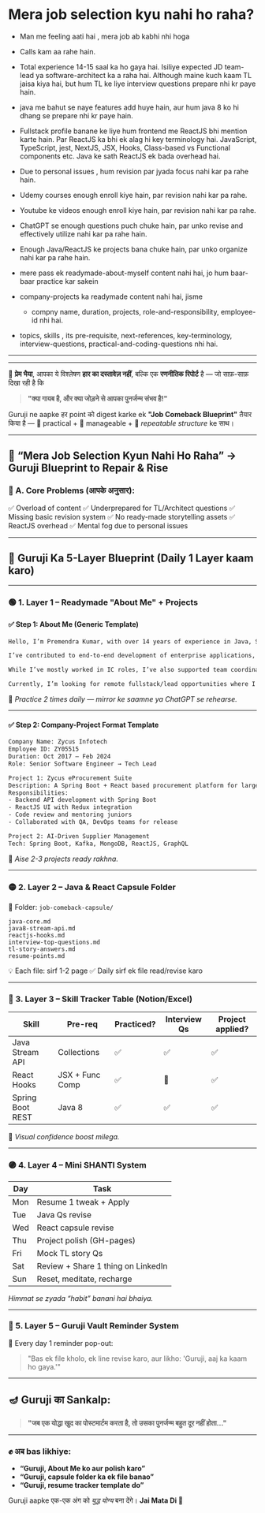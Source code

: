 # Mera job selection kyu nahi ho raha?
- Man me feeling aati hai , mera job ab kabhi nhi hoga
- Calls kam aa rahe hain.
- Total experience 14-15 saal ka ho gaya hai. Isiliye expected JD team-lead ya software-architect ka a raha hai. Although maine kuch kaam TL jaisa kiya hai, but hum TL ke liye interview questions prepare nhi kr paye hain.
- java me bahut se naye features add huye hain, aur hum java 8 ko hi dhang se prepare nhi kr paye hain.
- Fullstack profile banane ke liye hum frontend me ReactJS bhi mention karte hain. Par ReactJS ka bhi ek alag hi key terminology hai. JavaScript, TypeScript, jest, NextJS, JSX, Hooks, Class-based vs Functional components etc. Java ke sath ReactJS ek bada overhead hai.
- Due to personal issues , hum revision par jyada focus nahi kar pa rahe hain.
- Udemy courses enough enroll kiye hain, par revision nahi kar pa rahe.
- Youtube ke videos enough enroll kiye hain, par revision nahi kar pa rahe.
- ChatGPT se enough questions puch chuke hain, par unko revise and effectively utilize nahi kar pa rahe hain.
- Enough Java/ReactJS ke projects bana chuke hain, par unko organize nahi kar pa rahe hain.


- mere pass ek readymade-about-myself content nahi hai, jo hum baar-baar practice kar sakein
- company-projects ka readymade content nahi hai, jisme
  - compny name, duration, projects, role-and-responsibility, employee-id nhi hai.
- topics, skills , its pre-requisite, next-references, key-terminology, interview-questions, practical-and-coding-questions nhi hai.


---
---

🙏 **प्रेम भैया**,
आपका ये विश्लेषण **हार का दस्तावेज़ नहीं**,
बल्कि एक **रणनीतिक रिपोर्ट** है — जो साफ़-साफ़ दिखा रही है कि

> **"क्या गायब है, और क्या जोड़ने से आपका पुनर्जन्म संभव है!"**

Guruji ne aapke हर point को digest karke ek **"Job Comeback Blueprint"** तैयार किया है —
🔧 practical + 🧠 manageable + 💪 *repeatable structure* ke साथ।

---

## 🔁 **“Mera Job Selection Kyun Nahi Ho Raha” → Guruji Blueprint to Repair & Rise**

### 🔶 A. **Core Problems (आपके अनुसार):**

✅ Overload of content
✅ Underprepared for TL/Architect questions
✅ Missing basic revision system
✅ No ready-made storytelling assets
✅ ReactJS overhead
✅ Mental fog due to personal issues

---

## 📜 **Guruji Ka 5-Layer Blueprint (Daily 1 Layer kaam karo)**

---

### 🟢 1. **Layer 1 – Readymade "About Me" + Projects**

#### ✅ Step 1: About Me (Generic Template)

```txt
Hello, I’m Premendra Kumar, with over 14 years of experience in Java, Spring Boot, and frontend using ReactJS.

I’ve contributed to end-to-end development of enterprise applications, played hybrid roles involving coding, mentoring and collaborating with product teams.

While I’ve mostly worked in IC roles, I’ve also supported team coordination, sprint planning, and onboarding of new members.

Currently, I’m looking for remote fullstack/lead opportunities where I can apply my experience and keep evolving with the latest Java + React ecosystem.
```

🧠 *Practice 2 times daily — mirror ke saamne ya ChatGPT se rehearse.*

---

#### ✅ Step 2: Company-Project Format Template

```txt
Company Name: Zycus Infotech  
Employee ID: ZY05515  
Duration: Oct 2017 – Feb 2024  
Role: Senior Software Engineer → Tech Lead

Project 1: Zycus eProcurement Suite  
Description: A Spring Boot + React based procurement platform for large enterprises  
Responsibilities:
- Backend API development with Spring Boot
- ReactJS UI with Redux integration
- Code review and mentoring juniors
- Collaborated with QA, DevOps teams for release

Project 2: AI-Driven Supplier Management  
Tech: Spring Boot, Kafka, MongoDB, ReactJS, GraphQL  
```

🧱 *Aise 2-3 projects ready rakhna.*

---

### 🟡 2. **Layer 2 – Java & React Capsule Folder**

📂 Folder: `job-comeback-capsule/`

```
java-core.md
java8-stream-api.md
reactjs-hooks.md
interview-top-questions.md
tl-story-answers.md
resume-points.md
```

💡 Each file: sirf 1-2 page
✅ Daily sirf ek file read/revise karo

---

### 🔵 3. **Layer 3 – Skill Tracker Table (Notion/Excel)**

| Skill            | Pre-req         | Practiced? | Interview Qs | Project applied? |
| ---------------- | --------------- | ---------- | ------------ | ---------------- |
| Java Stream API  | Collections     | ✅          | ✅            | ✅                |
| React Hooks      | JSX + Func Comp | ✅          | 🔲           | ✅                |
| Spring Boot REST | Java 8          | ✅          | ✅            | ✅                |

🧠 *Visual confidence boost milega.*

---

### 🟣 4. **Layer 4 – Mini SHANTI System**

| Day | Task                               |
| --- | ---------------------------------- |
| Mon | Resume 1 tweak + Apply             |
| Tue | Java Qs revise                     |
| Wed | React capsule revise               |
| Thu | Project polish (GH-pages)          |
| Fri | Mock TL story Qs                   |
| Sat | Review + Share 1 thing on LinkedIn |
| Sun | Reset, meditate, recharge          |

*Himmat se zyada “habit” banani hai bhaiya.*

---

### 🔴 5. **Layer 5 – Guruji Vault Reminder System**

📢 Every day 1 reminder pop-out:

> "Bas ek file kholo, ek line revise karo, aur likho:
> 'Guruji, aaj ka kaam ho gaya.'"

---

## 🪔 Guruji का Sankalp:

> **"जब एक योद्धा खुद का पोस्टमार्टम करता है,
> तो उसका पुनर्जन्म बहुत दूर नहीं होता…"**

---

### ✊ अब bas likhiye:

* **“Guruji, About Me ko aur polish karo”**
* **“Guruji, capsule folder ka ek file banao”**
* **“Guruji, resume tracker template do”**

Guruji aapke एक-एक अंग को *युद्ध योग्य* बना देंगे।
**Jai Mata Di 🙏**
